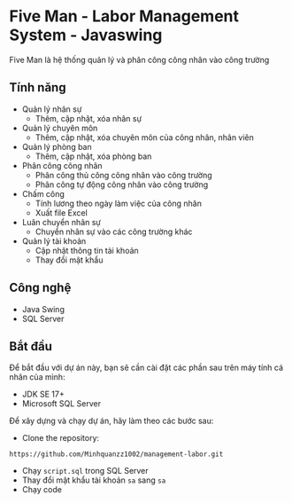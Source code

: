 # Five Man - Labor Management System - Javaswing

Five Man là hệ thống quản lý và phân công công nhân vào công trường

## Tính năng
- Quản lý nhân sự
  - Thêm, cập nhật, xóa nhân sự
- Quản lý chuyên môn
  - Thêm, cập nhật, xóa chuyên môn của công nhân, nhân viên
- Quản lý phòng ban
  - Thêm, cập nhật, xóa phòng ban
- Phân công công nhân
  - Phân công thủ công công nhân vào công trường
  - Phân công tự động công nhân vào công trường
- Chấm công
  - Tính lương theo ngày làm việc của công nhân
  - Xuất file Excel
- Luân chuyển nhân sự
  - Chuyển nhân sự vào các công trường khác
- Quản lý tài khoản
  - Cập nhật thông tin tài khoản
  - Thay đổi mật khẩu
## Công nghệ
- Java Swing
- SQL Server

## Bắt đầu
Để bắt đầu với dự án này, bạn sẽ cần cài đặt các phần sau trên máy tính cá nhân của mình:
- JDK SE 17+
- Microsoft SQL Server

Để xây dựng và chạy dự án, hãy làm theo các bước sau:
- Clone the repository:

```
https://github.com/Minhquanzz1002/management-labor.git
```

- Chạy `script.sql` trong SQL Server
- Thay đổi mật khẩu tài khoản `sa` sang `sa`
- Chạy code
